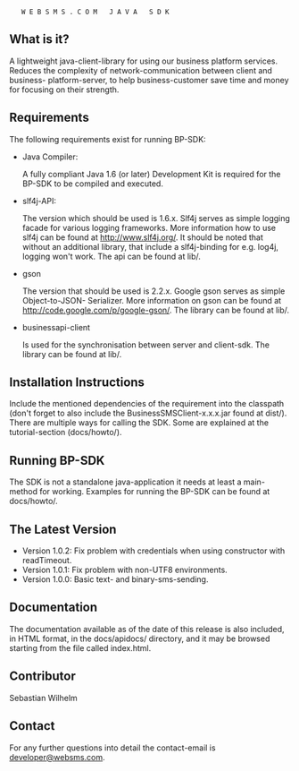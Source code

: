 

       W E B S M S . C O M   J A V A   S D K


What is it?
-----------

  A lightweight java-client-library for using our business platform services.
  Reduces the complexity of network-communication between client and business-
  platform-server, to help business-customer save time and money for focusing on
  their strength.

Requirements
------------

  The following requirements exist for running BP-SDK:

   *  Java Compiler: 
   
      A fully compliant Java 1.6  (or later) Development Kit is required 
      for the BP-SDK to be compiled and executed.  
   
   *  slf4j-API: 
      
      The version which should be used is 1.6.x. Slf4j serves as simple logging facade
      for various logging frameworks. More information how to use slf4j can be found at
      http://www.slf4j.org/. It should be noted that without an additional library, that
      include a slf4j-binding for e.g. log4j, logging won't work. The api can be found 
      at lib/. 
      
   *  gson
   	
      The version that should be used is 2.2.x. Google gson serves as simple Object-to-JSON-
      Serializer. More information on gson can be found at http://code.google.com/p/google-gson/.
      The library can be found at lib/. 
       
   *  businessapi-client
      
      Is used for the synchronisation between server and client-sdk. The library can be found at 
      lib/.
       

Installation Instructions
-------------------------

  Include the mentioned dependencies of the requirement into the classpath (don't forget to also include
  the BusinessSMSClient-x.x.x.jar found at dist/). There are multiple ways for calling the SDK. Some are 
  explained at the tutorial-section (docs/howto/).

  
Running BP-SDK
--------------
  
  The SDK is not a standalone java-application it needs at least a main-method for working. Examples
  for running the BP-SDK can be found at docs/howto/.
  
The Latest Version
------------------

   * Version 1.0.2: Fix problem with credentials when using constructor with readTimeout.
   * Version 1.0.1: Fix problem with non-UTF8 environments.
   * Version 1.0.0: Basic text- and binary-sms-sending.

Documentation
-------------
  The documentation available as of the date of this release is  also included, in HTML format,
  in the docs/apidocs/ directory, and it may be browsed starting from the file called index.html.

Contributor
-----------
  Sebastian Wilhelm
  
Contact
-------
  For any further questions into detail the contact-email is developer@websms.com.
